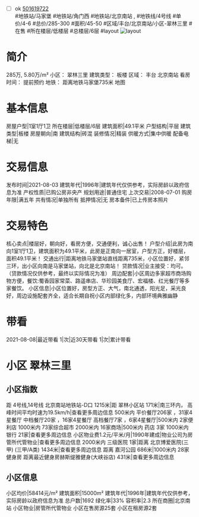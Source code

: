 - [ ] ok [501619722](https://bj.5i5j.com/ershoufang/501619722.html)  
 #地铁站/马家堡 #地铁站/角门西 #地铁站/北京南站 ,  #地铁线/4号线
#单价/4-6 #总价/285-300 #面积/45-50   #区域/丰台/北京南站/小区-翠林三里 #在售 #所在楼层/低楼层 #总楼层/6层 #layout 
![layout](http://image2a.5i5j.com/bdir/layout/b3fb923adcdf4548b235f443cf548ffd.jpg_P5.jpg) 
# 简介 
 285万,  5.80万/m² 
小区： 翠林三里
建筑类型： 板楼
区域： 丰台 北京南站
看房时间： 提前预约
地铁： 距离地铁马家堡735米 地图
# 基本信息 
 房屋户型|1室1厅1卫
所在楼层|低楼层/6层
建筑面积|49.1平米
户型结构|平层
建筑类型|板楼
房屋朝向|南
建筑结构|砖混
装修情况|精装
供暖方式|集中供暖
配备电梯|无
# 交易信息 
 发布时间|2021-08-03
建筑年代|1996年|建筑年代仅供参考，实际房龄以政府信息为准
产权性质|已购公房非央产
规划用途|普通住宅
上次交易|2008-07-01
购房年限|满五年
共有情况|单独所有
抵押情况|无
房本备件|已上传房本照片
# 交易特色 
 核心卖点|楼层好，朝向好，看房方便，交通便利，诚心出售！
户型介绍|此房为南向1室1厅1卫，建筑面积为49.1平米，此房是正南向一居室，户型方正，好楼层，面积49.1平米！
交通出行|距离地铁马家堡站直线距离735米，小区位置好，紧邻三环，出小区向南是马家堡站，向北是北京南站！
贷款情况|业主接受：均可。（贷款情况仅供参考，最终以实际情况为准）
周边配套|小区周边多家超市商场购物方便，餐饮:蜀香园家常菜、路遥串店、华珍园美食厅、宏福楼、红光餐厅等多家餐饮。
小区信息|小区位置好，房型方正、大气，南北通透，阳光足，采光良好，周边设施配套齐全，适合长期自祝小区内部绿化多，内部环境典雅幽静
# 带看 
 2021-08-08|最近带看	 1|次|近30天带看	 1|次|累计带看
# 小区 翠林三里
## 小区指数 
 距 4号线,14号线 北京南站地铁站-D口 1215米|距 翠林小区站 171米|南三环内， 高峰时间平均时速为19.5km/h|查看更多周边信息
500米内 平价餐厅206家 ，31家4星餐厅
中档餐厅20家 ，16家4星餐厅
高档餐厅7家 ，6家4星餐厅|500米内 2家便利店
1000米内 73家综合超市
2000米内 16家商场|500米内 药店 3家
1000米内 银行 21家|查看更多周边信息
小区物业费1.2元/平米/月|1990年建成|物业公司为房管所代管物业|查看更多周边信息
2000米内 三级医院 1家|距离 北京博爱医院(三甲) (三甲/A类) 1434米|查看更多周边信息
距离 嘉河公园 686米|1000米内 28家 健身房
距离最近健身房赫斯缇雅健身(大峡谷店) 431米|查看更多周边信息
## 小区信息 
 小区均价|58414元/m²
建筑面积|15000m²
建筑年代|1996年|建筑年代仅供参考，实际房龄以政府信息为准
总户数|1692
绿化率|33%
容积率|2.3
所在商圈|北京南站
小区物业|房管所代管物业
小区在售房源25套
小区在租房源2套

